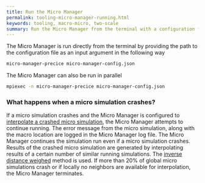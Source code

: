 ```yaml
---
title: Run the Micro Manager
permalink: tooling-micro-manager-running.html
keywords: tooling, macro-micro, two-scale
summary: Run the Micro Manager from the terminal with a configuration file as input argument or from a Python script.
---
```


The Micro Manager is run directly from the terminal by providing the path to the configuration file as an input argument in the following way

```bash
micro-manager-precice micro-manager-config.json
```

The Micro Manager can also be run in parallel

```bash
mpiexec -n micro-manager-precice micro-manager-config.json
```

### What happens when a micro simulation crashes?

If a micro simulation crashes and the Micro Manager is configured to [interpolate a crashed micro simulation](tooling-micro-manager-configuration.html/#Interpolate-a-crashed-micro-simulation), the Micro Manager attempts to continue running. The error message from the micro simulation, along with the macro location are logged in the Micro Manager log file. The Micro Manager continues the simulation run even if a micro simulation crashes. Results of the crashed micro simulation are generated by interpolating results of a certain number of similar running simulations. The [inverse distance weighed](https://en.wikipedia.org/wiki/Inverse_distance_weighting) method is used. If more than 20% of global micro simulations crash or if locally no neighbors are available for interpolation, the Micro Manager terminates.
